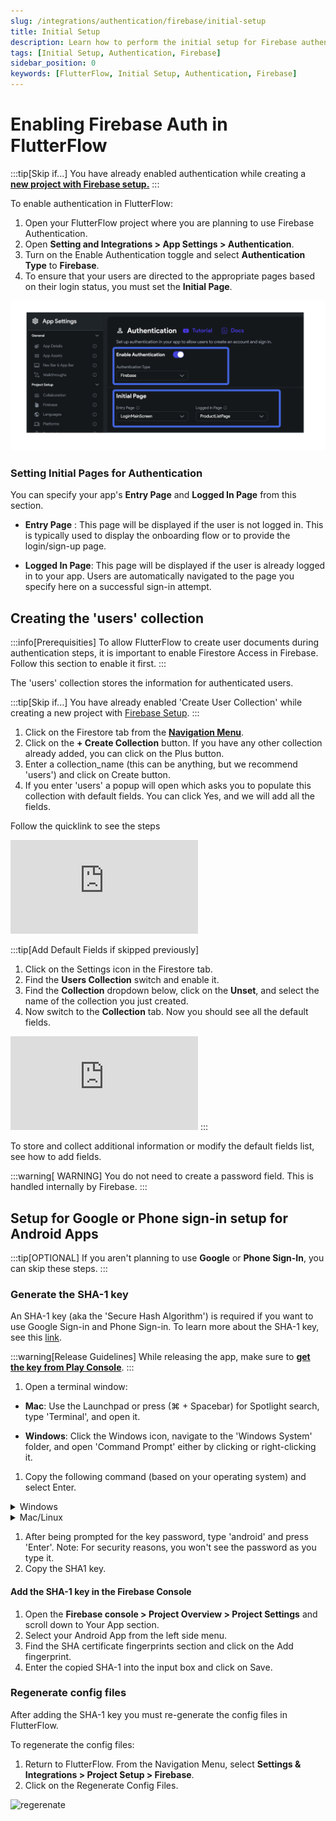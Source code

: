 ```yaml
---
slug: /integrations/authentication/firebase/initial-setup
title: Initial Setup
description: Learn how to perform the initial setup for Firebase authentication in your FlutterFlow app.
tags: [Initial Setup, Authentication, Firebase]
sidebar_position: 0
keywords: [FlutterFlow, Initial Setup, Authentication, Firebase]
---
```


# Enabling Firebase Auth in FlutterFlow

:::tip[Skip if...]
You have already enabled authentication while creating a [**new project with Firebase setup.**](../../firebase/connect-to-firebase-setup.md)
:::

To enable authentication in FlutterFlow:

1. Open your FlutterFlow project where you are planning to use Firebase
  Authentication.
2. Open **Setting and Integrations > App Settings > Authentication**.
3. Turn on the Enable Authentication toggle and select **Authentication Type** to
  **Firebase**.
4. To ensure that your users are directed to the appropriate pages based on their
  login status, you must set the **Initial Page**.

![enable-auth-fr.png](../imgs/enable-auth-fr.png)

### Setting Initial Pages for Authentication

You can specify your app's **Entry Page** and **Logged In Page** from this section.

- **Entry Page** : This page will be displayed if the user is not logged in. This is
typically used to display the onboarding flow or to provide the login/sign-up
page.

- **Logged In Page**: This page will be displayed if the user is already logged in to
your app. Users are automatically navigated to the page you specify here on a
successful sign-in attempt.

## Creating the 'users' collection

:::info[Prerequisities]
To allow FlutterFlow to create user documents during authentication steps, it is
important to enable Firestore Access in Firebase. Follow this section to enable
it first.
:::

The 'users' collection stores the information for authenticated users.

:::tip[Skip if...]
You have already enabled 'Create User Collection' while creating a new
project with [Firebase Setup](../../firebase/connect-to-firebase-setup.md).
:::

1. Click on the Firestore tab from the 
[**Navigation Menu**](../../../intro/ff-ui/builder.md#navigation-menu).
2. Click on the **+ Create Collection** button. If you have any other collection
  already added, you can click on the Plus button.
3. Enter a collection_name (this can be anything, but we recommend 'users') and
  click on Create button.
4. If you enter 'users' a popup will open which asks you to populate this
  collection with default fields. You can click Yes, and we will add all the
  fields.

Follow the quicklink to see the steps

<div style={{
    position: 'relative',
    paddingBottom: 'calc(56.67989417989418% + 41px)', // Keeps the aspect ratio and additional padding
    height: 0,
    width: '100%'}}>
    <iframe 
        src="https://demo.arcade.software/89TZAX3avXKxRpdZH3bK?embed&show_copy_link=true"
        title=""
        style={{
            position: 'absolute',
            top: 0,
            left: 0,
            width: '100%',
            height: '100%',
            colorScheme: 'light'
        }}
        frameborder="0"
        loading="lazy"
        webkitAllowFullScreen
        mozAllowFullScreen
        allowFullScreen
        allow="clipboard-write">
    </iframe>
</div>
<p></p>

:::tip[Add Default Fields if skipped previously]

1. Click on the Settings icon in the Firestore tab.
2. Find the **Users Collection** switch and enable it.
3. Find the **Collection** dropdown below, click on the **Unset**, and select the
  name of
  the collection you just created.
4. Now switch to the **Collection** tab. Now you should see all the default
  fields.

<iframe src="https://www.loom.com/embed/ba977f72f606497b92ee9ff45c620451"
frameborder="0" allowFullScreen style={{ width: '100%', height: '600px' }}></iframe>
:::

To store and collect additional information or modify the default fields list,
see how to add fields.

:::warning[ WARNING]
You do not need to create a password field. This is handled internally by
Firebase.
:::

## Setup for Google or Phone sign-in setup for Android Apps

:::tip[OPTIONAL]
If you aren't planning to use **Google** or **Phone Sign-In**, you can skip these steps.
:::

### Generate the SHA-1 key

An SHA-1 key (aka the 'Secure Hash Algorithm') is required if you want to use
Google Sign-in and Phone Sign-in. To learn more about the SHA-1 key, see
this [link](https://developers.google.com/android/guides/client-auth).

:::warning[Release Guidelines]
While releasing the app, make sure to [**get the key from Play Console**](#).
:::

1. Open a terminal window:

- **Mac**: Use the Launchpad or press (⌘ + Spacebar) for Spotlight search,
  type 'Terminal', and open it.

- **Windows**: Click the Windows icon, navigate to the 'Windows System' folder,
  and open 'Command Prompt' either by clicking or right-clicking it.

1. Copy the following command (based on your operating system) and select Enter.

<details>
  <summary>Windows</summary>
  <div>
   ```keytool -list -v -keystore C:\Users\leon\.android\debug.keystore -alias androiddebugkey```

    If you get the following error while trying the above command:

```ERROR:'keytool' is not recognized as an internal or external command```

    You might not have JAVA installed on your machine. [Here](https://codewithandrea.com/articles/keytool-command-not-found-how-to-fix-windows-macos/) is the helpful link to install JAVA and remove the above issue.

  </div>
</details>

<details>
  <summary>Mac/Linux</summary>
  <div>
   ```keytool -list -v \ -alias androiddebugkey -keystore ~/.android/debug.keystore``` 
  </div>
</details>

1. After being prompted for the key password, type 'android' and press 'Enter'.
   Note: For security reasons, you won't see the password as you type it.
2. Copy the SHA1 key.

#### Add the SHA-1 key in the Firebase Console

1. Open the **Firebase console > Project Overview > Project Settings** and scroll
  down to Your App section.
2. Select your Android App from the left side menu.
3. Find the SHA certificate fingerprints section and click on the Add
  fingerprint.
4. Enter the copied SHA-1 into the input box and click on Save.

### Regenerate config files

After adding the SHA-1 key you must re-generate the config files in FlutterFlow.

To regenerate the config files:
1. Return to FlutterFlow. From the Navigation Menu, select **Settings &
  Integrations > Project Setup > Firebase**.
2. Click on the Regenerate Config Files.

![regerenate](../imgs/regerenate.png)

